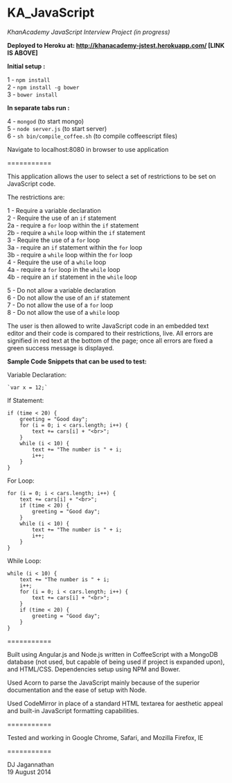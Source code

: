 KA_JavaScript
=============
        
*KhanAcademy JavaScript Interview Project (in progress)*      
      
**Deployed to Heroku at: http://khanacademy-jstest.herokuapp.com/ [LINK IS ABOVE]**     

**Initial setup :**         

1 - `npm install`       
2 - `npm install -g bower`    
3 - `bower install`       
   
**In separate tabs run :**       

4 - `mongod` (to start mongo)   
5 - `node server.js` (to start server)   
6 - `sh bin/compile_coffee.sh` (to compile coffeescript files)   
        
Navigate to localhost:8080 in browser to use application   
      
    
===========
      
This application allows the user to select a set of restrictions to be set on JavaScript code. 
      
The restrictions are:
     
1 - Require a variable declaration        
2 - Require the use of an `if` statement        
		2a - require a `for` loop within the `if` statement       
		2b - require a `while` loop within the `if` statement        
3 - Require the use of a `for` loop        
		3a - require an `if` statement within the `for` loop       
		3b - require a `while` loop within the `for` loop        
4 - Require the use of a `while` loop        
		4a - require a `for` loop in the `while` loop       
		4b - require an `if` statement in the `while` loop      
            
5 - Do not allow a variable declaration        
6 - Do not allow the use of an `if` statement       
7 - Do not allow the use of a `for` loop       
8 - Do not allow the use of a `while` loop         

The user is then allowed to write JavaScript code in an embedded text editor and their code is compared to their restrictions, live. All errors are signified in red text at the bottom of the page; once all errors are fixed a green success message is displayed.
      
**Sample Code Snippets that can be used to test:**
         
Variable Declaration:	

	`var x = 12;`    

If Statement:       
       
	if (time < 20) {
    	greeting = "Good day";
    	for (i = 0; i < cars.length; i++) { 
        	text += cars[i] + "<br>";
    	}
    	while (i < 10) {
        	text += "The number is " + i;
        	i++;
    	}
	}         
    
For Loop:      

	for (i = 0; i < cars.length; i++) { 
	    text += cars[i] + "<br>";
	    if (time < 20) {
	        greeting = "Good day";
	    }
	    while (i < 10) {
	        text += "The number is " + i;
	        i++;
	    }
	}

While Loop:      
       
	while (i < 10) {
	    text += "The number is " + i;
	    i++;
	    for (i = 0; i < cars.length; i++) { 
	        text += cars[i] + "<br>";
	    }
	    if (time < 20) {
	        greeting = "Good day";
	    }
	}
                
===========
     
Built using Angular.js and Node.js written in CoffeeScript with a MongoDB database (not used, but capable of being used if project is expanded upon), and HTML/CSS. Dependencies setup using NPM and Bower.
     
Used Acorn to parse the JavaScript mainly because of the superior documentation and the ease of setup with Node.
          
Used CodeMirror in place of a standard HTML textarea for aesthetic appeal and built-in JavaScript formatting capabilities.
       
===========
      
Tested and working in Google Chrome, Safari, and Mozilla Firefox, IE
      
===========
     
DJ Jagannathan      
19 August 2014      
